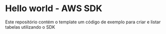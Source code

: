 # Hello world - AWS SDK

Este repositório contém o template um código de exemplo para criar e listar tabelas utilizando o SDK 
